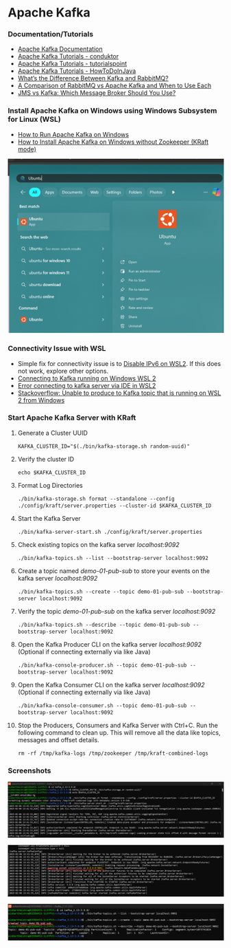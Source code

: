 # Apache Kafka

### Documentation/Tutorials
- [Apache Kafka Documentation](https://kafka.apache.org/documentation/)
- [Apache Kafka Tutorials - conduktor](https://learn.conduktor.io/kafka/what-is-apache-kafka/)
- [Apache Kafka Tutorials - tutorialspoint](https://www.tutorialspoint.com/apache_kafka/index.htm)
- [Apache Kafka Tutorials - HowToDoInJava](https://howtodoinjava.com/kafka/apache-kafka-tutorial/)
- [What’s the Difference Between Kafka and RabbitMQ?](https://aws.amazon.com/compare/the-difference-between-rabbitmq-and-kafka/)
- [A Comparison of RabbitMQ vs Apache Kafka and When to Use Each](https://www.confluent.io/learn/rabbitmq-vs-apache-kafka/)
- [JMS vs Kafka: Which Message Broker Should You Use?](https://www.turing.com/blog/kafka-vs-jms-key-differences)

### Install Apache Kafka on Windows using Windows Subsystem for Linux (WSL)
- [How to Run Apache Kafka on Windows](https://www.confluent.io/blog/set-up-and-run-kafka-on-windows-linux-wsl-2/)
- [How to Install Apache Kafka on Windows without Zookeeper (KRaft mode)](https://learn.conduktor.io/kafka/how-to-install-apache-kafka-on-windows-without-zookeeper-kraft-mode/)

<img src="./images/Windows-WSL-Ubuntu.png" alt="WSL Ubuntu in Windows" width="550"/>

### Connectivity Issue with WSL
- Simple fix for connectivity issue is to [Disable IPv6 on WSL2](https://itsfoss.com/disable-ipv6-ubuntu-linux/). If this does not work, explore other options.
- [Connecting to Kafka running on Windows WSL 2](https://docs.conduktor.io/desktop/kafka-cluster-connection/setting-up-a-connection-to-kafka/connecting-to-kafka-running-on-windows-wsl-2/)
- [Error connecting to kafka server via IDE in WSL2](https://stackoverflow.com/questions/62511091/error-connecting-to-kafka-server-via-ide-in-wsl2)
- [Stackoverflow: Unable to produce to Kafka topic that is running on WSL 2 from Windows](https://stackoverflow.com/questions/64177422/unable-to-produce-to-kafka-topic-that-is-running-on-wsl-2-from-windows)

### Start Apache Kafka Server with KRaft

1. Generate a Cluster UUID
	```
	KAFKA_CLUSTER_ID="$(./bin/kafka-storage.sh random-uuid)"
	```
2. Verify the cluster ID
	```
	echo $KAFKA_CLUSTER_ID
	```
3. Format Log Directories
	```
	./bin/kafka-storage.sh format --standalone --config ./config/kraft/server.properties --cluster-id $KAFKA_CLUSTER_ID
	```
4. Start the Kafka Server
	```
	./bin/kafka-server-start.sh ./config/kraft/server.properties
	```
5. Check existing topics on the kafka server *localhost:9092*
	```
	./bin/kafka-topics.sh --list --bootstrap-server localhost:9092
	```
6. Create a topic named *demo-01-pub-sub* to store your events on the kafka server *localhost:9092*
	```
	./bin/kafka-topics.sh --create --topic demo-01-pub-sub --bootstrap-server localhost:9092
	```
7. Verify the topic *demo-01-pub-sub* on the kafka server *localhost:9092*
	```
	./bin/kafka-topics.sh --describe --topic demo-01-pub-sub --bootstrap-server localhost:9092
	```
8. Open the Kafka Producer CLI on the kafka server *localhost:9092* (Optional if connecting externally via like Java)
	```
	./bin/kafka-console-producer.sh --topic demo-01-pub-sub --bootstrap-server localhost:9092
	```
9. Open the Kafka Consumer CLI on the kafka server *localhost:9092* (Optional if connecting externally via like Java)
	```
	./bin/kafka-console-consumer.sh --topic demo-01-pub-sub --bootstrap-server localhost:9092
	```
10. Stop the Producers, Consumers and Kafka Server with Ctrl+C. Run the following command to clean up. This will remove all the data like topics, messages and offset details.
	```
	rm -rf /tmp/kafka-logs /tmp/zookeeper /tmp/kraft-combined-logs
	```

### Screenshots

![Starting Apache Kafka Server](./images/starting-server.png)

![Apache Kafka Server Up & Running](./images/server-started.png)

![Apache Kafka Topic Creation](./images/topic-created.png)
